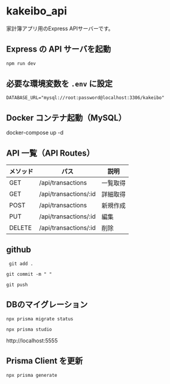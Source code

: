 # kakeibo_api

家計簿アプリ用のExpress APIサーバーです。

## Express の API サーバを起動
```bash
npm run dev
```

## 必要な環境変数を `.env` に設定
```env
DATABASE_URL="mysql://root:password@localhost:3306/kakeibo"
```
## Docker コンテナ起動（MySQL）
docker-compose up -d

## API 一覧（API Routes）

| メソッド | パス                  | 説明         |
|----------|-----------------------|--------------|
| GET      | /api/transactions     | 一覧取得     |
| GET      | /api/transactions/:id | 詳細取得     |
| POST     | /api/transactions     | 新規作成     |
| PUT      | /api/transactions/:id | 編集         |
| DELETE   | /api/transactions/:id | 削除         |

## github
```
 git add .
```
```
git commit -m " "
```
```
git push
```

## DBのマイグレーション
```
npx prisma migrate status
```
```
npx prisma studio
```
http://localhost:5555

## Prisma Client を更新
```
npx prisma generate
```